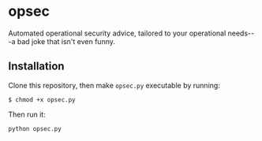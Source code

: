 # opsec

Automated operational security advice, tailored to your operational needs---a bad joke that isn't even funny.

## Installation

Clone this repository, then make `opsec.py` executable by running:

`$ chmod +x opsec.py`

Then run it:

`python opsec.py`
